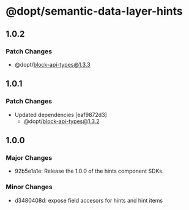 # @dopt/semantic-data-layer-hints

## 1.0.2

### Patch Changes

- @dopt/block-api-types@1.3.3

## 1.0.1

### Patch Changes

- Updated dependencies [eaf9872d3]
  - @dopt/block-api-types@1.3.2

## 1.0.0

### Major Changes

- 92b5e1a1e: Release the 1.0.0 of the hints component SDKs.

### Minor Changes

- d3480408d: expose field accesors for hints and hint items
